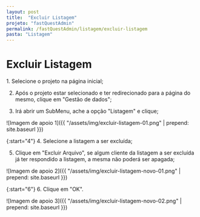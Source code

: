 ```yaml
---
layout: post
title:  "Excluir Listagem"
projeto: "fastQuestAdmin"
permalink: /fastQuestAdmin/listagem/excluir-listagem
pasta: "Listagem"
---
```

# Excluir Listagem

<div class="row" markdown="1">
<div class="6u 12u$(small)" markdown="1">
1. Selecione o projeto na página inicial;

2. Após o projeto estar selecionado e ter redirecionado para a página do mesmo, clique em "Gestão de dados";

3. Irá abrir um SubMenu, ache a opção "Listagem" e clique;
</div>
<div class="6u 12u$(small)" markdown="1">
![Imagem de apoio 1]({{ "/assets/img/excluir-listagem-01.png" | prepend: site.baseurl }})
</div>                               
</div>

{:start="4"}
4. Selecione a listagem a ser excluída;

5. Clique em "Excluir Arquivo", se algum cliente da listagem a ser excluída já ter respondido a listagem, a mesma não poderá ser apagada;

![Imagem de apoio 2]({{ "/assets/img/excluir-listagem-novo-01.png" | prepend: site.baseurl }})

<div class="row" markdown="1">
<div class="6u 12u$(small)" markdown="1">

{:start="6"}
6. Clique em "OK".
</div>
<div class="6u 12u$(small)" markdown="1">
![Imagem de apoio 3]({{ "/assets/img/excluir-listagem-novo-02.png" | prepend: site.baseurl }})
</div>                               
</div>
